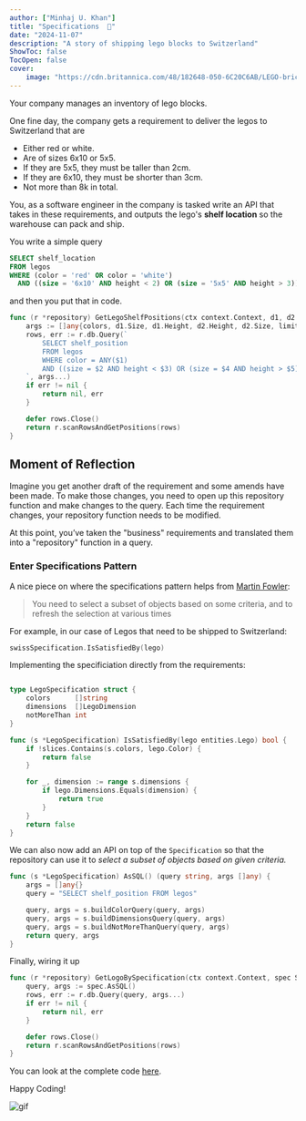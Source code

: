 ```yaml
---
author: ["Minhaj U. Khan"]
title: "Specifications  📄"
date: "2024-11-07"
description: "A story of shipping lego blocks to Switzerland"
ShowToc: false
TocOpen: false
cover:
    image: "https://cdn.britannica.com/48/182648-050-6C20C6AB/LEGO-bricks.jpg"
---
```


Your company manages an inventory of lego blocks. 

One fine day, the company gets a requirement to deliver the legos to Switzerland that are

- Either red or white.
- Are of sizes 6x10 or 5x5.
- If they are 5x5, they must be taller than 2cm.
- If they are 6x10, they must be shorter than 3cm.
- Not more than 8k in total.

You, as a software engineer in the company is tasked write an API that takes in these requirements, 
and outputs the lego's **shelf location**
so the warehouse can pack and ship.

You write a simple query

```sql
SELECT shelf_location
FROM legos
WHERE (color = 'red' OR color = 'white')
  AND ((size = '6x10' AND height < 2) OR (size = '5x5' AND height > 3)) LIMIT 8000;
```

and then you put that in code.

```go
func (r *repository) GetLegoShelfPositions(ctx context.Context, d1, d2 LegoDimension, colors []string, limit int) ([]string, error) {
	args := []any{colors, d1.Size, d1.Height, d2.Height, d2.Size, limit}
	rows, err := r.db.Query(`
		SELECT shelf_position
		FROM legos
		WHERE color = ANY($1) 
		AND ((size = $2 AND height < $3) OR (size = $4 AND height > $5)) LIMIT $6
	`, args...)
	if err != nil {
		return nil, err
	}

	defer rows.Close()
	return r.scanRowsAndGetPositions(rows)
}
```

## Moment of Reflection

Imagine you get another draft of the requirement and some amends have been made. To make those changes, you need to open
up this repository function and make changes to the query. Each time the requirement changes, your repository function needs to be modified.

At this point, you’ve taken the "business" requirements and translated them into a "repository" function in a query.

### Enter Specifications Pattern

A nice piece on where the specifications pattern helps from [Martin Fowler](https://www.martinfowler.com/apsupp/spec.pdf):

> You need to select a subset of objects based on some criteria, and to refresh the selection at various times
> 

For example, in our case of Legos that need to be shipped to Switzerland:
```go
swissSpecification.IsSatisfiedBy(lego)
```

Implementing the specificiation directly from the requirements:

```go

type LegoSpecification struct {
	colors      []string
	dimensions  []LegoDimension
	notMoreThan int
}

func (s *LegoSpecification) IsSatisfiedBy(lego entities.Lego) bool {
	if !slices.Contains(s.colors, lego.Color) {
		return false
	}

	for _, dimension := range s.dimensions {
		if lego.Dimensions.Equals(dimension) {
			return true
		}
	}
	return false
}
```

We can also now add an API on top of the `Specification`
so that the repository can use it to _select a subset of objects based on given criteria._

```go
func (s *LegoSpecification) AsSQL() (query string, args []any) {
	args = []any{}
	query = "SELECT shelf_position FROM legos"

	query, args = s.buildColorQuery(query, args)
	query, args = s.buildDimensionsQuery(query, args)
	query, args = s.buildNotMoreThanQuery(query, args)
	return query, args
}
```

Finally,
wiring it up 

```go
func (r *repository) GetLogoBySpecification(ctx context.Context, spec Specification[Lego]) ([]string, error) {
	query, args := spec.AsSQL()
	rows, err := r.db.Query(query, args...)
	if err != nil {
		return nil, err
	}

	defer rows.Close()
	return r.scanRowsAndGetPositions(rows)
}
```


You can look at the complete code [here](https://github.com/minhajthekhan/scratchpad/blob/main/specifications/example/pkg/legos/lego.go). 

Happy Coding!

![gif](https://i.giphy.com/media/v1.Y2lkPTc5MGI3NjExaHZ3Y250bm05ODgwZWM5N2M2eG5kM3lkZW9jcmY5ejZqcW92MnltcSZlcD12MV9pbnRlcm5hbF9naWZfYnlfaWQmY3Q9Zw/o0vwzuFwCGAFO/giphy.gif#center)